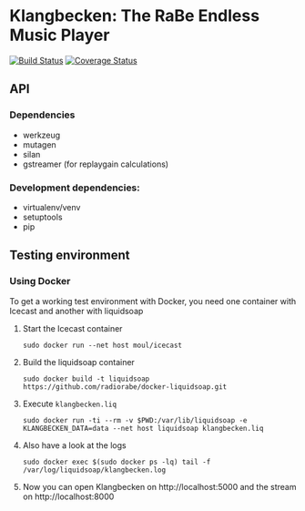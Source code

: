 # Klangbecken: The RaBe Endless Music Player

[![Build Status](https://travis-ci.org/radiorabe/klangbecken.svg)](https://travis-ci.org/radiorabe/klangbecken)
[![Coverage Status](https://coveralls.io/repos/github/radiorabe/klangbecken/badge.svg?branch=master)](https://coveralls.io/github/radiorabe/klangbecken?branch=master)

## API

### Dependencies

* werkzeug
* mutagen
* silan
* gstreamer (for replaygain calculations)


### Development dependencies:

 * virtualenv/venv
 * setuptools
 * pip

## Testing environment

### Using Docker

To get a working test environment with Docker, you need one container with Icecast and another with liquidsoap

1. Start the Icecast container
    ```
    sudo docker run --net host moul/icecast
    ```
2. Build the liquidsoap container 
    ```
    sudo docker build -t liquidsoap https://github.com/radiorabe/docker-liquidsoap.git
    ```
3. Execute `klangbecken.liq`
    ```
    sudo docker run -ti --rm -v $PWD:/var/lib/liquidsoap -e KLANGBECKEN_DATA=data --net host liquidsoap klangbecken.liq
    ```
4. Also have a look at the logs
    ```
    sudo docker exec $(sudo docker ps -lq) tail -f /var/log/liquidsoap/klangbecken.log
    ```
5. Now you can open Klangbecken on http://localhost:5000 and the stream on http://localhost:8000
